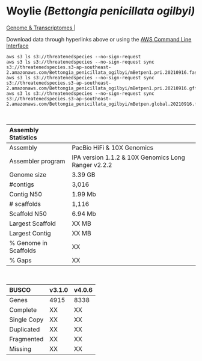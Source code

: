 # **Woylie** *(Bettongia penicillata ogilbyi)* 

[Genome & Transcriptomes ](https://threatenedspecies.s3.ap-southeast-2.amazonaws.com/index.html) | 

Download data through hyperlinks above or using the [AWS Command Line Interface](https://docs.aws.amazon.com/cli/latest/userguide/cli-chap-install.html)
  
```
aws s3 ls s3://threatenedspecies --no-sign-request
aws s3 ls s3://threatenedspecies --no-sign-request sync s3://threatenedspecies.s3-ap-southeast-2.amazonaws.com/Bettongia_penicillata_ogilbyi/mBetpen1.pri.20210916.fasta.gz 
aws s3 ls s3://threatenedspecies --no-sign-request sync s3://threatenedspecies.s3-ap-southeast-2.amazonaws.com/Bettongia_penicillata_ogilbyi/mBetpen1.pri.20210916.gff3.gz 
aws s3 ls s3://threatenedspecies --no-sign-request sync s3://threatenedspecies.s3-ap-southeast-2.amazonaws.com/Bettongia_penicillata_ogilbyi/mBetpen.global.20210916.fasta.gz
```

<br>

| Assembly Statistics |  |
|:--- | --- |
| Assembly    | PacBio HiFi & 10X Genomics |
| Assembler program |  IPA version 1.1.2 & 10X Genomics Long Ranger v2.2.2 |
| Genome size | 3.39 GB |
| #contigs | 3,016 |
| Contig N50 | 1.99 Mb |
| # scaffolds | 1,116 |
| Scaffold N50 | 6.94 Mb |
| Largest Scaffold | XX MB |
| Largest Contig | XX MB |
| % Genome in Scaffolds | XX |
| % Gaps | XX |

<br>

| **BUSCO** | **v3.1.0** | **v4.0.6** |
|:--- | --- | --- |
| Genes    | 4915 | 8338 |
| Complete    | XX | XX |
| Single Copy |  XX |  XX |
| Duplicated | XX |  XX |
| Fragmented | XX |  XX |
| Missing | XX  |  XX |

